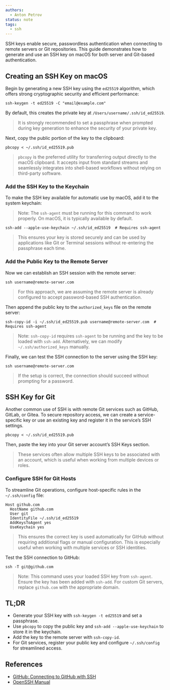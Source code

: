 ```yaml
---
authors:
  - Anton Petrov
status: note
tags:
  - ssh
---
```


SSH keys enable secure, passwordless authentication when connecting to remote servers or Git repositories. This guide demonstrates how to generate and use an SSH key on macOS for both server and Git-based authentication.

## Creating an SSH Key on macOS

Begin by generating a new SSH key using the `ed25519` algorithm, which offers strong cryptographic security and efficient performance:

```shell
ssh-keygen -t ed25519 -C "email@example.com"
```

By default, this creates the private key at `/Users/username/.ssh/id_ed25519`.

> It is strongly recommended to set a passphrase when prompted during key generation to enhance the security of your private key.

Next, copy the public portion of the key to the clipboard:

```shell
pbcopy < ~/.ssh/id_ed25519.pub
```

> `pbcopy` is the preferred utility for transferring output directly to the macOS clipboard. It accepts input from standard streams and seamlessly integrates into shell-based workflows without relying on third-party software.

### Add the SSH Key to the Keychain

To make the SSH key available for automatic use by macOS, add it to the system keychain:

> Note: The `ssh-agent` must be running for this command to work properly. On macOS, it is typically available by default.

```shell
ssh-add --apple-use-keychain ~/.ssh/id_ed25519  # Requires ssh-agent
```

> This ensures your key is stored securely and can be used by applications like Git or Terminal sessions without re-entering the passphrase each time.

### Add the Public Key to the Remote Server

Now we can establish an SSH session with the remote server:

```shell
ssh username@remote-server.com
```

> For this approach, we are assuming the remote server is already configured to accept password-based SSH authentication.

Then append the public key to the `authorized_keys` file on the remote server:

```shell
ssh-copy-id -i ~/.ssh/id_ed25519.pub username@remote-server.com  # Requires ssh-agent
```

> Note: `ssh-copy-id` requires `ssh-agent` to be running and the key to be loaded with `ssh-add`. Alternatively, we can modify `~/.ssh/authorized_keys` manually.

Finally, we can test the SSH connection to the server using the SSH key:

```shell
ssh username@remote-server.com
```

> If the setup is correct, the connection should succeed without prompting for a password.

## SSH Key for Git

Another common use of SSH is with remote Git services such as GitHub, GitLab, or Gitea. To secure repository access, we can create a service-specific key or use an existing key and register it in the service’s SSH settings.

```shell
pbcopy < ~/.ssh/id_ed25519.pub
```

Then, paste the key into your Git server account’s SSH Keys section.

> These services often allow multiple SSH keys to be associated with an account, which is useful when working from multiple devices or roles.

### Configure SSH for Git Hosts

To streamline Git operations, configure host-specific rules in the `~/.ssh/config` file:

```config
Host github.com
  HostName github.com
  User git
  IdentityFile ~/.ssh/id_ed25519
  AddKeysToAgent yes
  UseKeychain yes
```

> This ensures the correct key is used automatically for GitHub without requiring additional flags or manual configuration. This is especially useful when working with multiple services or SSH identities.

Test the SSH connection to GitHub:

```shell
ssh -T git@github.com
```

> Note: This command uses your loaded SSH key from `ssh-agent`. Ensure the key has been added with `ssh-add`. For custom Git servers, replace `github.com` with the appropriate domain.

## TL;DR

- Generate your SSH key with `ssh-keygen -t ed25519` and set a passphrase.
- Use `pbcopy` to copy the public key and `ssh-add --apple-use-keychain` to store it in the keychain.
- Add the key to the remote server with `ssh-copy-id`.
- For Git services, register your public key and configure `~/.ssh/config` for streamlined access.

## References

- [GitHub: Connecting to GitHub with SSH](https://docs.github.com/en/authentication/connecting-to-github-with-ssh)
- [OpenSSH Manual](https://man.openbsd.org/ssh-keygen)
